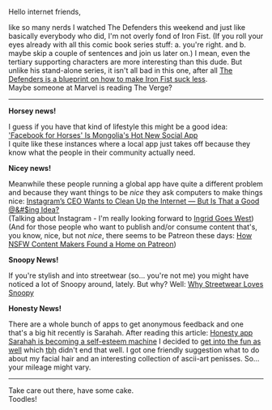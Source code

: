 Hello internet friends,

like so many nerds I watched The Defenders this weekend and just like basically everybody who did, I'm not overly fond of Iron Fist. (If you roll your eyes already with all this comic book series stuff: a. you're right. and b. maybe skip a couple of sentences and join us later on.) I mean, even the tertiary supporting characters are more interesting than this dude. But unlike his stand-alone series, it isn't all bad in this one, after all [The Defenders is a blueprint on how to make Iron Fist suck less](https://www.theverge.com/2017/8/18/16118680/the-defenders-netflix-marvel-iron-fist-sucks).  
Maybe someone at Marvel is reading The Verge?

---

**Horsey news!**

I guess if you have that kind of lifestyle this might be a good idea: ['Facebook for Horses' Is Mongolia's Hot New Social App](https://motherboard.vice.com/en_us/article/evvx5w/facebook-for-horses-is-mongolias-hot-new-social-app)  
I quite like these instances where a local app just takes off because they know what the people in their community actually need.

**Nicey news!**

Meanwhile these people running a global app have quite a different problem and because they want things to be *nice* they ask computers to make things nice: [Instagram’s CEO Wants to Clean Up the Internet — But Is That a Good @&#$ing Idea?](https://www.wired.com/2017/08/instagram-kevin-systrom-wants-to-clean-up-the-internet/)  
(Talking about Instagram - I'm really looking forward to [Ingrid Goes West](https://newrepublic.com/article/144350/instagram))  
(And for those people who want to publish and/or consume content that's, you know, nice, but not *nice*, there seems to be Patreon these days: [How NSFW Content Makers Found a Home on Patreon](https://www.vice.com/en_us/article/59bmk3/how-nsfw-content-makers-found-a-home-on-patreon))

**Snoopy News!**

If you're stylish and into streetwear (so… you're not me) you might have noticed a lot of Snoopy around, lately. But why? Well: [Why Streetwear Loves Snoopy](https://www.racked.com/2017/8/15/16110354/streetwear-snoopy-peanuts)

**Honesty News!**

There are a whole bunch of apps to get anonymous feedback and one that's a big hit recently is Sarahah. After reading this article: [Honesty app Sarahah is becoming a self-esteem machine](https://www.theverge.com/2017/8/13/16127170/sarahah-app-anonymous-messages-feedback) I decided to [get into the fun as well](https://lostfocus.de/2017/08/14705/) which <abbr title="to be honest">tbh</abbr> didn't end that well. I got one friendly suggestion what to do about my facial hair and an interesting collection of ascii-art penisses. So… your mileage might vary.

 ---
 
 Take care out there, have some cake.  
 Toodles!

